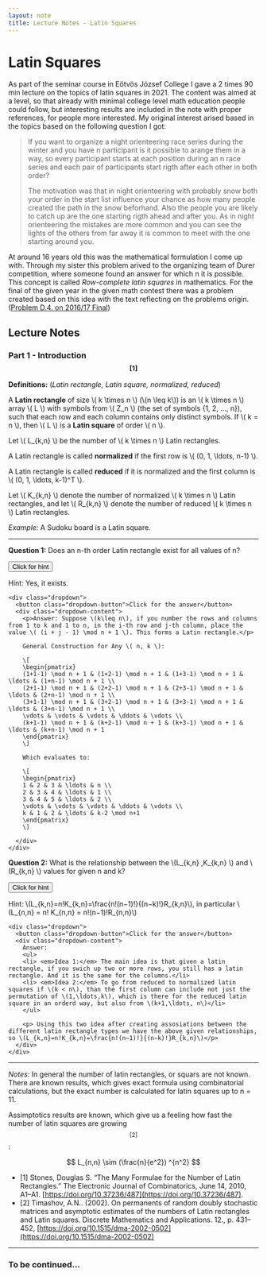 ```yaml
---
layout: note
title: Lecture Notes - Latin Squares
---
```


# Latin Squares
As part of the seminar course in Eötvös József College I gave a 2 times 90 min lecture on the topics of latin squares in 2021. The content was aimed at a level, so that already with minimal college level math education people could follow, but interesting results are included in the note with proper references, for people more interested. My original interest arised based in the topics based on the following question I got:


> If you want to organize a night orienteering race series during the winter and you have n participant is it possible to arange them in a way, so every participant starts at each position during an n race series and each pair of participants start rigth after each other in both order?
>
>The motivation was that in night orienteering with probably snow both your order in the start list influence your chance as how many people created the path in the snow beforhand. Also the people you are likely to catch up are the one starting rigth ahead and after you. As in night orienteering the mistakes are more common and you can see the lights of the others from far away it is common to meet with the one starting around you.

At around 16 years old this was the mathematical formulation I come up with. Through my sister this problem arived to the organizing team of Durer competition, where someone found an answer for which n it is possible. This concept is called *Row-complete latin squares* in mathematics. For the final of the given year in the given math contest there was a problem created based on this idea with the text reflecting on the problems origin. ([Problem D.4. on 2016/17 Final](https://durerinfo.hu/wp-content/uploads/2017/02/10KD.pdf))


## Lecture Notes
### Part 1 - Introduction $$^{[1]}$$

**Definitions:** (*Latin rectangle, Latin square, normalized, reduced*)
<p>A <Strong>Latin rectangle</Strong> of size \( k \times n \) (\(n \leq k\)) is an \( k \times n \) array \( L \) with symbols from \( Z_n \) (the set of symbols {1, 2, ..., n}), such that each row and each column contains only distinct symbols. If \( k = n \), then \( L \) is a <Strong>Latin square</Strong> of order \( n \).</p> 

<p>Let \( L_{k,n} \) be the number of \( k \times n \) Latin rectangles.</p>

<p>A Latin rectangle is called <Strong>normalized</Strong> if the first row is \( (0, 1, \ldots, n-1) \).</p>

<p>A Latin rectangle is called <Strong>reduced</Strong> if it is normalized and the first column is \( (0, 1, \ldots, k-1)^T \).</p>

<p>Let \( K_{k,n} \) denote the number of normalized \( k \times n \) Latin rectangles, and let \( R_{k,n} \) denote the number of reduced \( k \times n \) Latin rectangles.</p>



*Example:* A Sudoku board is a Latin square.

---

**Question 1:** Does an n-th order Latin rectangle exist for all values of  n?

<div class="dropdown">
  <button class="dropdown-button">Click for hint</button>
  <div class="dropdown-content">
    <p>Hint: Yes, it exists.</p>

    <div class="dropdown">
      <button class="dropdown-button">Click for the answer</button>
      <div class="dropdown-content">
        <p>Answer: Suppose \(k\leq n\), if you number the rows and columns from 1 to k and 1 to n, in the i-th row and j-th column, place the value \( (i + j - 1) \mod n + 1 \). This forms a Latin rectangle.</p>

        General Construction for Any \( n, k \):

        \[
        \begin{pmatrix}
        (1+1-1) \mod n + 1 & (1+2-1) \mod n + 1 & (1+3-1) \mod n + 1 & \ldots & (1+n-1) \mod n + 1 \\
        (2+1-1) \mod n + 1 & (2+2-1) \mod n + 1 & (2+3-1) \mod n + 1 & \ldots & (2+n-1) \mod n + 1 \\
        (3+1-1) \mod n + 1 & (3+2-1) \mod n + 1 & (3+3-1) \mod n + 1 & \ldots & (3+n-1) \mod n + 1 \\
        \vdots & \vdots & \vdots & \ddots & \vdots \\
        (k+1-1) \mod n + 1 & (k+2-1) \mod n + 1 & (k+3-1) \mod n + 1 & \ldots & (k+n-1) \mod n + 1
        \end{pmatrix}
        \]

        Which evaluates to:

        \[
        \begin{pmatrix}
        1 & 2 & 3 & \ldots & n \\
        2 & 3 & 4 & \ldots & 1 \\
        3 & 4 & 5 & \ldots & 2 \\
        \vdots & \vdots & \vdots & \ddots & \vdots \\
        k & 1 & 2 & \ldots & k-2 \mod n+1
        \end{pmatrix}
        \]

      </div>
    </div>
  </div>
</div>


<p><Strong>Question 2:</Strong> What is the relationship between the \(L_{k,n} ,K_{k,n} \) and \(R_{k,n} \) values for given n and k?</p>

<div class="dropdown">
  <button class="dropdown-button">Click for hint</button>
  <div class="dropdown-content">
    <p>Hint: \(L_{k,n}=n!K_{k,n}=\frac{n!(n−1)!}{(n−k)!}R_{k,n}\), in particular \(L_{n,n} = n! K_{n,n} = n!(n−1)!R_{n,n}\)</p>

    <div class="dropdown">
      <button class="dropdown-button">Click for the answer</button>
      <div class="dropdown-content">
        Answer: 
        <ul>
        <li> <em>Idea 1:</em> The main idea is that given a latin rectangle, if you swich up two or more rows, you still has a latin rectangle. And it is the same for the columns.</li>
        <li> <em>Idea 2:</em> To go from reduced to normalized latin squares if \(k < n\), than the first column can include not just the permutation of \(1,\ldots,k\), which is there for the reduced latin square in an orderd way, but also from \(k+1,\ldots, n\)</li>
        </ul>

        <p> Using this two idea after creating assosiations between the different latin rectangle types we have the above given relationships, so \(L_{k,n}=n!K_{k,n}=\frac{n!(n−1)!}{(n−k)!}R_{k,n}\)</p>
      </div>
    </div>
  </div>
</div>

---

*Notes:* In general the number of latin rectangles, or squars are not known. There are known results, which gives exact formula using combinatorial calculations, but the exact number is calculated for latin squares up to n = 11.

Assimptotics results are known, which give us a feeling how fast the number of latin squares are growing $$^{[2]}$$:

$$ L_{n,n} \sim  (\frac{n}{e^2}) ^{n^2} $$

- [1] Stones, Douglas S. “The Many Formulae for the Number of Latin Rectangles.” The Electronic Journal of Combinatorics, June 14, 2010, A1–A1. [https://doi.org/10.37236/487](https://doi.org/10.37236/487).
- [2] Timashov, A.N.. (2002). On permanents of random doubly stochastic matrices and asymptotic estimates of the numbers of Latin rectangles and Latin squares. Discrete Mathematics and Applications. 12., p. 431–452, [https://doi.org/10.1515/dma-2002-0502](https://doi.org/10.1515/dma-2002-0502) 

---

<!--
### Part 2 - Partial latin squares


---
-->

### To be continued...